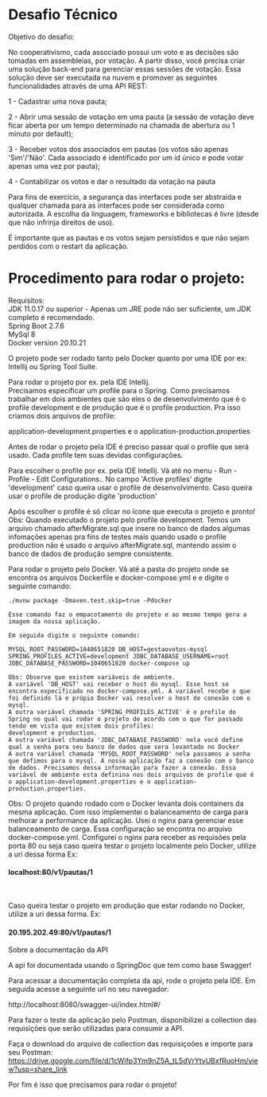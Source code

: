 # Desafio Técnico
   
   Objetivo do desafio: 

   No cooperativismo, cada associado possui um voto e as decisões são tomadas em assembleias, por votação.
   A partir disso, você precisa criar uma solução back-end para gerenciar essas sessões de votação.
   Essa solução deve ser executada na nuvem e promover as seguintes funcionalidades através de uma API REST:

   1 - Cadastrar uma nova pauta;

   2 - Abrir uma sessão de votação em uma pauta (a sessão de votação deve ficar aberta por um tempo
determinado na chamada de abertura ou 1 minuto por default);

   3 - Receber votos dos associados em pautas (os votos são apenas 'Sim'/'Não'. Cada associado é
identificado por um id único e pode votar apenas uma vez por pauta);

   4 - Contabilizar os votos e dar o resultado da votação na pauta

   Para fins de exercício, a segurança das interfaces pode ser abstraída e qualquer chamada para as interfaces
pode ser considerada como autorizada. A escolha da linguagem, frameworks e bibliotecas é livre (desde que
não infrinja direitos de uso).

   É importante que as pautas e os votos sejam persistidos e que não sejam perdidos com o restart da aplicação.
   

   # Procedimento para rodar o projeto: 
   
   Requisitos:  <br>
   JDK 11.0.17 ou superior - Apenas um JRE pode não ser suficiente, um JDK completo é recomendado.  <br>
   Spring Boot 2.7.6  <br>
   MySql 8  <br>
   Docker version 20.10.21  <br>

   
   O projeto pode ser rodado tanto pelo Docker quanto por uma IDE por ex: Intellij ou Spring Tool Suite.
   
   Para rodar o projeto por ex. pela IDE Intellij. <br>
   Precisamos especificar um profile para o Spring. 
   Como precisamos trabalhar em dois ambientes que são eles o de desenvolvimento que é o profile development e de produção que é o profile production.    Pra isso criamos dois arquivos de profile:
   
   application-development.properties e o
   application-production.properties
   
   Antes de rodar o projeto pela IDE é preciso passar qual o profile que será usado. Cada profile tem suas devidas configurações.
   
   Para escolher o profile por ex. pela IDE Intellij. 
   Vá até no menu - Run - Profile - Edit Configurations.. No campo 'Active profiles' digite 'development' caso queira usar o profile de desenvolvimento. 
   Caso queira usar o profile de produção digite 'production'
   
   Após escolher o profile é só clicar no ícone que executa o projeto e pronto!
   Obs: Quando executado o projeto pelo profile development. Temos um arquivo chamado afterMigrate.sql que insere no banco de dados algumas infomações apenas pra fins de testes mais quando usado o profile production não é usado o arquivo afterMigrate.sql, mantendo assim o banco de dados de produção sempre consistente.
    
    
   Para rodar o projeto pelo Docker. Vá até a pasta do projeto onde se encontra os arquivos Dockerfile e docker-compose.yml e e digite o seguinte comando:
    
    ./mvnw package -Dmaven.test.skip=true -Pdocker

    Esse comando faz o empacotamento do projeto e ao mesmo tempo gera a imagem da nossa aplicação.
    
    Em seguida digite o seguinte comando:
    
    MYSQL_ROOT_PASSWORD=1040651820 DB_HOST=gestaovotos-mysql SPRING_PROFILES_ACTIVE=development JDBC_DATABASE_USERNAME=root JDBC_DATABASE_PASSWORD=1040651820 docker-compose up
    
    Obs: Observe que existem variáveis de ambiente. 
    A variável 'DB_HOST' vai receber o host do mysql. Esse host se encontra expecificado no docker-compose.yml. A variável recebe o que foi definido lá e própio Docker vai resolver o host de conexão com o mysql.
    A outra variável chamada 'SPRING_PROFILES_ACTIVE' é o profile do Spring no qual vai rodar o projeto de acordo com o que for passado tendo em vista que existem dois profiles:
    development e production.
    A outra variável chamada 'JDBC_DATABASE_PASSWORD' nela você define qual a senha para seu banco de dados que sera levantado no Docker
    A outra variável chamada 'MYSQL_ROOT_PASSWORD' nela passamos a senha que defimos para o mysql. A nossa aplicação faz a conexão com o banco de dados. Precisamos dessa informação para fazer a conexão. Essa variável de ambiente esta definina nos dois arquivos de profile que é o application-development.properties e o application-production.properties.
    
   Obs: O projeto quando rodado com o Docker levanta dois containers da mesma aplicação. Com isso implementei o balanceamento de carga para melhorar a performance da aplicação. 
   Usei o nginx para gerenciar esse balanceamento de carga. Essa configuração se encontra no arquivo docker-compose.yml. 
   Configurei o nginx para receber as requisões pela porta 80 ou seja caso queira testar o projeto localmente pelo Docker, utilize a uri dessa forma Ex:
   <h4> localhost:80/v1/pautas/1 </h4>
   <br>

   Caso queira testar o projeto em produção que estar rodando no Docker, utilize a uri dessa forma. Ex:
   <h4> 20.195.202.49:80/v1/pautas/1 </h4>
   
   Sobre a documentação da API
   
   A api foi documentada usando o SpringDoc que tem como base Swagger!
   
   Para acessar a documentação completa da api, rode o projeto pela IDE. Em seguida acesse a seguinte url no seu navegador:
   
   http://localhost:8080/swagger-ui/index.html#/
   
   
   Para fazer o teste da aplicação pelo Postman, disponibilizei a collection das requisições que serão utilizadas para consumir a API.
   
   Faça o download do arquivo de collection das requisiçoões e importe para seu Postman: <br>
   https://drive.google.com/file/d/1cWifp3Ym9nZ5A_tL5dVrYtvUBxfRuoHm/view?usp=share_link
   
 
   Por fim é isso que precisamos para rodar o projeto!

